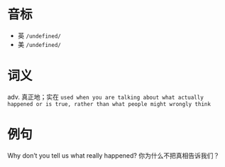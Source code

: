 # 音标

- 英 `/undefined/`
- 美 `/undefined/`

# 词义

adv. 真正地；实在
`used when you are talking about what actually happened or is true, rather than what people might wrongly think`

# 例句

Why don’t you tell us what really happened?
你为什么不把真相告诉我们？



